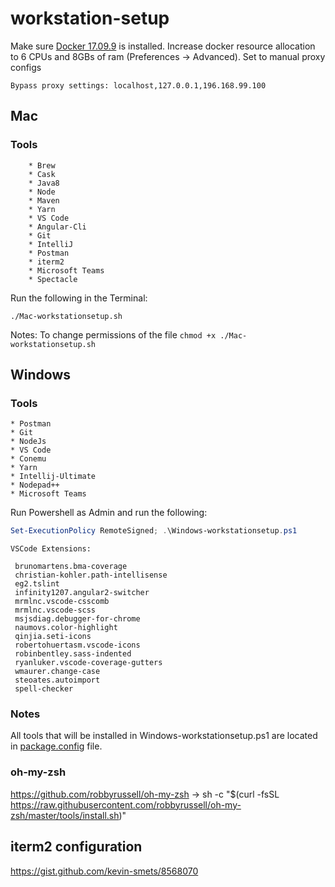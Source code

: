# workstation-setup

Make sure [Docker 17.09.9](https://download.docker.com/mac/stable/19611/Docker.dmg) is installed. Increase docker resource allocation to 6 CPUs and 8GBs of ram (Preferences -> Advanced). Set to manual proxy configs
```
Bypass proxy settings: localhost,127.0.0.1,196.168.99.100
```

## Mac

### Tools
```
    * Brew
    * Cask
    * Java8
    * Node
    * Maven
    * Yarn
    * VS Code
    * Angular-Cli
    * Git
    * IntelliJ
    * Postman
    * iterm2
    * Microsoft Teams
    * Spectacle
```

Run the following in the Terminal:
```
./Mac-workstationsetup.sh
```

Notes: To change permissions of the file `chmod +x ./Mac-workstationsetup.sh` 

## Windows

### Tools

    * Postman
    * Git
    * NodeJs
    * VS Code
    * Conemu
    * Yarn
    * Intellij-Ultimate
    * Nodepad++
    * Microsoft Teams

Run Powershell as Admin and run the following:

```powershell
Set-ExecutionPolicy RemoteSigned; .\Windows-workstationsetup.ps1
```

```
VSCode Extensions:

 brunomartens.bma-coverage
 christian-kohler.path-intellisense
 eg2.tslint
 infinity1207.angular2-switcher
 mrmlnc.vscode-csscomb
 mrmlnc.vscode-scss
 msjsdiag.debugger-for-chrome
 naumovs.color-highlight
 qinjia.seti-icons
 robertohuertasm.vscode-icons
 robinbentley.sass-indented
 ryanluker.vscode-coverage-gutters
 wmaurer.change-case
 steoates.autoimport
 spell-checker 
```

### Notes

All tools that will be installed in Windows-workstationsetup.ps1 are located in [package.config](./package.config) file.



### oh-my-zsh
https://github.com/robbyrussell/oh-my-zsh -> sh -c "$(curl -fsSL https://raw.githubusercontent.com/robbyrussell/oh-my-zsh/master/tools/install.sh)"

## iterm2 configuration
https://gist.github.com/kevin-smets/8568070